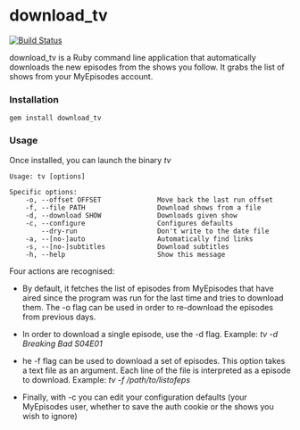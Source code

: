 # download_tv

[![Build Status](https://travis-ci.org/guille/download_tv.svg?branch=master)](https://travis-ci.org/guille/download_tv)

download_tv is a Ruby command line application that automatically downloads the new episodes from the shows you follow. It grabs the list of shows from your MyEpisodes account.

### Installation

`gem install download_tv`

### Usage

Once installed, you can launch the binary *tv*

```
Usage: tv [options]

Specific options:
    -o, --offset OFFSET              Move back the last run offset
    -f, --file PATH                  Download shows from a file
    -d, --download SHOW              Downloads given show
    -c, --configure                  Configures defaults
        --dry-run                    Don't write to the date file
    -a, --[no-]auto                  Automatically find links
    -s, --[no-]subtitles             Download subtitles
    -h, --help                       Show this message

```

Four actions are recognised:

* By default, it fetches the list of episodes from MyEpisodes that have aired since the program was run for the last time and tries to download them. The -o flag can be used in order to re-download the episodes from previous days.

* In order to download a single episode, use the -d flag. Example: *tv -d Breaking Bad S04E01*

* he -f flag can be used to download a set of episodes. This option takes a text file as an argument. Each line of the file is interpreted as a episode to download. Example: *tv -f /path/to/listofeps*

* Finally, with -c you can edit your configuration defaults (your MyEpisodes user, whether to save the auth cookie or the shows you wish to ignore)
